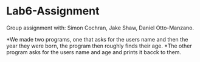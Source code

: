# Lab6-Assignment
Group assignment with: Simon Cochran, Jake Shaw, Daniel Otto-Manzano.

*We made two programs, one that asks for the users name and then the year they were born, the program then roughly finds their age.
*The other program asks for the users name and age and prints it bacck to them.